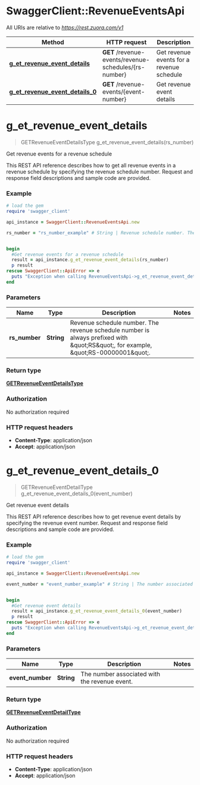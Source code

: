 # SwaggerClient::RevenueEventsApi

All URIs are relative to *https://rest.zuora.com/v1*

Method | HTTP request | Description
------------- | ------------- | -------------
[**g_et_revenue_event_details**](RevenueEventsApi.md#g_et_revenue_event_details) | **GET** /revenue-events/revenue-schedules/{rs-number} | Get revenue events for a revenue schedule
[**g_et_revenue_event_details_0**](RevenueEventsApi.md#g_et_revenue_event_details_0) | **GET** /revenue-events/{event-number} | Get revenue event details


# **g_et_revenue_event_details**
> GETRevenueEventDetailsType g_et_revenue_event_details(rs_number)

Get revenue events for a revenue schedule

 This REST API reference describes how to get all revenue events in a revenue schedule by specifying the revenue schedule number. Request and response field descriptions and sample code are provided. 

### Example
```ruby
# load the gem
require 'swagger_client'

api_instance = SwaggerClient::RevenueEventsApi.new

rs_number = "rs_number_example" # String | Revenue schedule number. The revenue schedule number is always prefixed with \"RS\", for example, \"RS-00000001\".


begin
  #Get revenue events for a revenue schedule
  result = api_instance.g_et_revenue_event_details(rs_number)
  p result
rescue SwaggerClient::ApiError => e
  puts "Exception when calling RevenueEventsApi->g_et_revenue_event_details: #{e}"
end
```

### Parameters

Name | Type | Description  | Notes
------------- | ------------- | ------------- | -------------
 **rs_number** | **String**| Revenue schedule number. The revenue schedule number is always prefixed with \&quot;RS\&quot;, for example, \&quot;RS-00000001\&quot;. | 

### Return type

[**GETRevenueEventDetailsType**](GETRevenueEventDetailsType.md)

### Authorization

No authorization required

### HTTP request headers

 - **Content-Type**: application/json
 - **Accept**: application/json



# **g_et_revenue_event_details_0**
> GETRevenueEventDetailType g_et_revenue_event_details_0(event_number)

Get revenue event details

 This REST API reference describes how to get revenue event details by specifying the revenue event number. Request and response field descriptions and sample code are provided. 

### Example
```ruby
# load the gem
require 'swagger_client'

api_instance = SwaggerClient::RevenueEventsApi.new

event_number = "event_number_example" # String | The number associated with the revenue event.


begin
  #Get revenue event details
  result = api_instance.g_et_revenue_event_details_0(event_number)
  p result
rescue SwaggerClient::ApiError => e
  puts "Exception when calling RevenueEventsApi->g_et_revenue_event_details_0: #{e}"
end
```

### Parameters

Name | Type | Description  | Notes
------------- | ------------- | ------------- | -------------
 **event_number** | **String**| The number associated with the revenue event. | 

### Return type

[**GETRevenueEventDetailType**](GETRevenueEventDetailType.md)

### Authorization

No authorization required

### HTTP request headers

 - **Content-Type**: application/json
 - **Accept**: application/json



